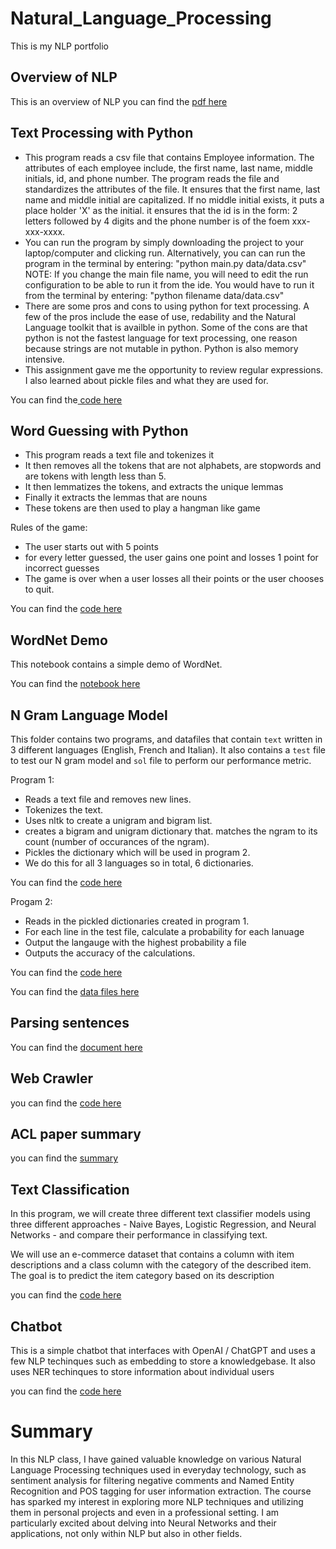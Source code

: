 # Natural_Language_Processing
This is my NLP portfolio
## Overview of NLP
This is an overview of NLP
you can find the [pdf here](https://github.com/emmanueluzodike/Natural_Language_Processing/blob/main/Overview%20of%20NLP.pdf) 

## Text Processing with Python
- This program reads a csv file that contains Employee information. The attributes of each employee include, the first name, last name, middle initials, id, and phone number. The program reads the file and standardizes the attributes of the file. It ensures that the first name, last name and middle initial are capitalized. If no middle initial exists, it puts a place holder 'X' as the initial. it ensures that the id is in the form: 2 letters followed by 4 digits and the phone number is of the foem xxx-xxx-xxxx.
- You can run the program by simply downloading the project to your laptop/computer and clicking run. Alternatively, you can can run the program in the terminal by entering: "python main.py data/data.csv"
NOTE: If you change the main file name, you will need to edit the run configuration to be able to run it from the ide. You would have to run it from the terminal by entering: "python filename data/data.csv"
- There are some pros and cons to using python for text processing. A few of the pros include the ease of use, redability and the Natural Language toolkit that is availble in python. Some of the cons are that python is not the fastest language for text processing, one reason because strings are not mutable in python. Python is also memory intensive.
- This assignment gave me the opportunity to review regular expressions. I also learned about pickle files and what they are used for.

You can find the[ code here](https://github.com/emmanueluzodike/Natural_Language_Processing/tree/main/Text%20Processing%20with%20Python)

## Word Guessing with Python
- This program reads a text file and tokenizes it
- It then removes all the tokens that are not alphabets, are stopwords and are tokens with length less than 5. 
- It then lemmatizes the tokens, and extracts the unique lemmas
- Finally it extracts the lemmas that are nouns
- These tokens are then used to play a hangman like game

Rules of the game:
- The user starts out with 5 points
- for every letter guessed, the user gains one point and losses 1 point for incorrect guesses
- The game is over when a user losses all their points or the user chooses to quit.

You can find the [code here](https://github.com/emmanueluzodike/Natural_Language_Processing/blob/main/Word%20Guessing%20Game%20-%20NLTK%20Demo/main.py)

## WordNet Demo
This notebook contains a simple demo of WordNet.

You can find the [notebook here](https://github.com/emmanueluzodike/Natural_Language_Processing/blob/main/Word%20Guessing%20Game%20-%20NLTK%20Demo/main.py)

## N Gram Language Model
This folder contains two programs, and datafiles that contain `text` written in 3 different languages (English, French and Italian). It also contains a `test` file to test our N gram model and `sol` file to perform our performance metric.

Program 1:
- Reads a text file and removes new lines.
- Tokenizes the text.
- Uses nltk to create a unigram and bigram list.
- creates a bigram and unigram dictionary that. matches the ngram to its count (number of occurances of the ngram).
- Pickles the dictionary which will be used in program 2.
- We do this for all 3 languages so in total, 6 dictionaries.

You can find the [code here](https://github.com/emmanueluzodike/Natural_Language_Processing/blob/main/N%20Gram%20Language%20Model/main_program_1.py)

Progam 2:
- Reads in the pickled dictionaries created in program 1.
- For each line in the test file, calculate a probability for each lanuage
- Output the langauge with the highest probability a file
- Outputs the accuracy of the calculations.

You can find the [code here](https://github.com/emmanueluzodike/Natural_Language_Processing/blob/main/N%20Gram%20Language%20Model/main_program_2.py)

You can find the [data files here](https://github.com/emmanueluzodike/Natural_Language_Processing/tree/main/N%20Gram%20Language%20Model/data)

## Parsing sentences
You can find the [document here](https://github.com/emmanueluzodike/Natural_Language_Processing/blob/main/Parsing%20Sentences/Document.pdf)

## Web Crawler
you can find the [code here](https://github.com/emmanueluzodike/Natural_Language_Processing/blob/main/Webcrawler/main.py)

## ACL paper summary
you can find the [summary](https://github.com/emmanueluzodike/Natural_Language_Processing/tree/main/ACL%20Paper)

## Text Classification

In this program, we will create three different text classifier models using three different approaches - Naive Bayes, Logistic Regression, and Neural Networks - and compare their performance in classifying text.

We will use an e-commerce dataset that contains a column with item descriptions and a class column with the category of the described item. The goal is to predict the item category based on its description

 you can find the [code here](https://github.com/emmanueluzodike/Natural_Language_Processing/tree/main/Text%20Classification)


## Chatbot

This is a simple chatbot that interfaces with OpenAI / ChatGPT and uses a few NLP techinques such as embedding to store a knowledgebase. It also uses NER techinques to store information about individual users

you can find the [code here](https://github.com/emmanueluzodike/Natural_Language_Processing/blob/main/Chatbot/chatbot.ipynb)

# Summary

In this NLP class, I have gained valuable knowledge on various Natural Language Processing techniques used in everyday technology, such as sentiment analysis for filtering negative comments and Named Entity Recognition and POS tagging for user information extraction. The course has sparked my interest in exploring more NLP techniques and utilizing them in personal projects and even in a professional setting. I am particularly excited about delving into Neural Networks and their applications, not only within NLP but also in other fields.